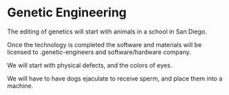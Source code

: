 # Genetic Engineering

The editing of genetics will start with animals in a school in San Diego.

Once the technology is completed the software and materials will be licensed to .genetic-engineers and software/hardware company.

We will start with physical defects, and the colors of eyes.

We will have to have dogs ejaculate to receive sperm, and place them into a machine.
